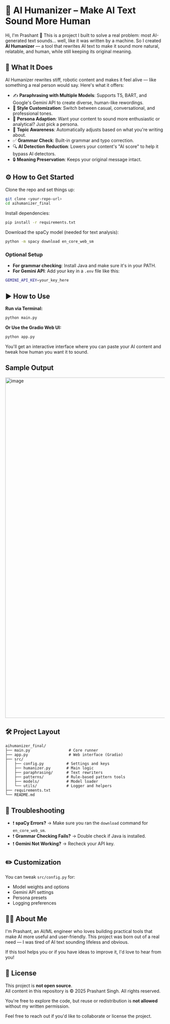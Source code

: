 # 🧠 AI Humanizer – Make AI Text Sound More Human

Hi, I'm Prashant 👋 This is a project I built to solve a real problem: most AI-generated text sounds… well, like it was written by a machine. So I created **AI Humanizer** — a tool that rewrites AI text to make it sound more natural, relatable, and human, while still keeping its original meaning.

## 🚀 What It Does

AI Humanizer rewrites stiff, robotic content and makes it feel alive — like something a real person would say. Here's what it offers:

- ✍️ **Paraphrasing with Multiple Models**: Supports T5, BART, and Google's Gemini API to create diverse, human-like rewordings.
- 🎨 **Style Customization**: Switch between casual, conversational, and professional tones.
- 👤 **Persona Adaption**: Want your content to sound more enthusiastic or analytical? Just pick a persona.
- 🧠 **Topic Awareness**: Automatically adjusts based on what you're writing about.
- ✅ **Grammar Check**: Built-in grammar and typo correction.
- 🔍 **AI Detection Reduction**: Lowers your content's "AI score" to help it bypass AI detectors.
- 🔒 **Meaning Preservation**: Keeps your original message intact.

## ⚙️ How to Get Started

Clone the repo and set things up:

```bash
git clone <your-repo-url>
cd aihumanizer_final
```

Install dependencies:

```bash
pip install -r requirements.txt
```

Download the spaCy model (needed for text analysis):

```bash
python -m spacy download en_core_web_sm
```

### Optional Setup

- **For grammar checking**: Install Java and make sure it's in your PATH.
- **For Gemini API**: Add your key in a `.env` file like this:

```bash
GEMINI_API_KEY=your_key_here
```

## ▶️ How to Use

**Run via Terminal:**

```bash
python main.py
```

**Or Use the Gradio Web UI:**

```bash
python app.py
```

You'll get an interactive interface where you can paste your AI content and tweak how human you want it to sound.

## Sample Output
<img width="1715" height="1072" alt="image" src="https://github.com/user-attachments/assets/64adbe43-ce95-4ebc-8ea6-365c05278f57" />


## 🛠 Project Layout

```
aihumanizer_final/
├── main.py                 # Core runner
├── app.py                  # Web interface (Gradio)
├── src/
│   ├── config.py          # Settings and keys
│   ├── humanizer.py       # Main logic
│   ├── paraphrasing/      # Text rewriters
│   ├── patterns/          # Rule-based pattern tools
│   ├── models/            # Model loader
│   └── utils/             # Logger and helpers
├── requirements.txt
└── README.md
```

## 🧪 Troubleshooting

- ❗ **spaCy Errors?** → Make sure you ran the `download` command for `en_core_web_sm`.
- ❗ **Grammar Checking Fails?** → Double check if Java is installed.
- ❗ **Gemini Not Working?** → Recheck your API key.

## ✏️ Customization

You can tweak `src/config.py` for:
- Model weights and options
- Gemini API settings
- Persona presets
- Logging preferences

## 🧑‍💻 About Me

I'm Prashant, an AI/ML engineer who loves building practical tools that make AI more useful and user-friendly. This project was born out of a real need — I was tired of AI text sounding lifeless and obvious.

If this tool helps you or if you have ideas to improve it, I'd love to hear from you!

## 📄 License

This project is **not open source**.  
All content in this repository is © 2025 Prashant Singh. All rights reserved.

You're free to explore the code, but reuse or redistribution is **not allowed** without my written permission.

Feel free to reach out if you'd like to collaborate or license the project.
